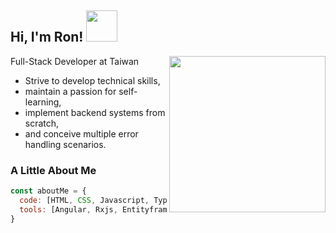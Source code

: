 <h2> Hi, I'm Ron! 
  <img src="https://media.tenor.com/9Hm9vtHN8g8AAAAC/charmader-evolution.gif" width="50">
</h2>
<img align='right' src="https://cdn.dribbble.com/users/926537/screenshots/4502902/dev-ops-gif-dr.gif" width="250">
<div>
  <p>Full-Stack Developer at Taiwan</p>
  <ul>
    <li>Strive to develop technical skills,</li>
    <li>maintain a passion for self-learning,</li>
    <li>implement backend systems from scratch,</li>
    <li>and conceive multiple error handling scenarios.</li>
  </ul>
</div>
<h3>
A Little About Me
</h3>

```javascript
const aboutMe = {
  code: [HTML, CSS, Javascript, Typescript, C#],
  tools: [Angular, Rxjs, Entityframework, Docker, MsSql]
}
```
